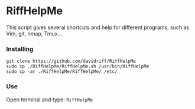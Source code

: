 # RiffHelpMe

This script gives several shortcuts and help for different programs, such as Vim, git, nmap, Tmux...

### Installing

```
git clone https://github.com/davidriff/RiffHelpMe
sudo cp ./RiffHelpMe/RiffHelpMe.sh /usr/bin/RiffHelpMe
sudo cp -ar ./RiffHelpMe/RiffHelpMe/ /etc/
```

### Use

Open terminal and type: ```RiffHelpMe```
